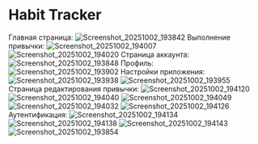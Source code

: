 # Habit Tracker

Главная страница: 
![Screenshot_20251002_193842](https://github.com/user-attachments/assets/ff44d759-b64d-4b46-9809-e3dc243ee74b)
Выполнение привычки:
![Screenshot_20251002_194007](https://github.com/user-attachments/assets/de6e546d-3cb8-4fe4-9a37-67757c86b4f3)
![Screenshot_20251002_194020](https://github.com/user-attachments/assets/4e2f289b-3e0a-4655-9949-6f7bf1a6fb99)
Страница аккаунта:
![Screenshot_20251002_193848](https://github.com/user-attachments/assets/73ce74ef-c3d9-4e0d-bc7c-76a7029d2359)
Профиль: ![Screenshot_20251002_193902](https://github.com/user-attachments/assets/e3a509f9-7342-437c-ac2b-5e5bda554b05)
Настройки приложения:
![Screenshot_20251002_193938](https://github.com/user-attachments/assets/e4fceb0e-d448-40de-98f1-ec818e435859)
![Screenshot_20251002_193955](https://github.com/user-attachments/assets/471256f4-bb30-46e5-a611-53336e2f56cf)
Страница редактирования привычки:
![Screenshot_20251002_194120](https://github.com/user-attachments/assets/36202f3e-11e1-4f86-b839-c59155158ef2)
![Screenshot_20251002_194040](https://github.com/user-attachments/assets/b2215518-00c2-4bab-b48d-b40aab1aa72e)
![Screenshot_20251002_194049](https://github.com/user-attachments/assets/4c20d1a5-2b14-44da-9858-01aec349ad37)
![Screenshot_20251002_194032](https://github.com/user-attachments/assets/691be74d-9c0b-4d5f-b989-437a11927132)
![Screenshot_20251002_194126](https://github.com/user-attachments/assets/93709686-157e-49b8-98ad-aa1bb0c061df)
Аутентификация:
![Screenshot_20251002_194134](https://github.com/user-attachments/assets/e3f6f447-ef1d-4a3d-a55b-57ea6b5c928a)
![Screenshot_20251002_194138](https://github.com/user-attachments/assets/7cbe5ca0-cf6b-4bf8-9a67-c5251fe14dee)
![Screenshot_20251002_194143](https://github.com/user-attachments/assets/1fb0450b-71ee-428a-8250-da3d18e8eae7)
![Screenshot_20251002_193854](https://github.com/user-attachments/assets/f5f2dca3-b8bc-4dbb-8c2b-96b4aae9fc6d)
